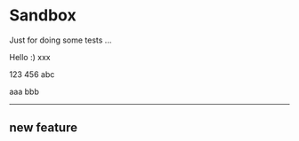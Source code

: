 # Sandbox
Just for doing some tests ...

Hello :) xxx

123 456
abc

aaa bbb

-----------
new feature
-----------
